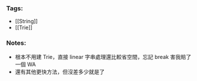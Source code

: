 ### Tags:
- [[String]]
- [[Trie]]
### Notes:
- 根本不用建 Trie，直接 linear 字串處理還比較省空間，忘記 break 害我賠了一個 WA
- 還有其他更快方法，但沒差多少就是了
